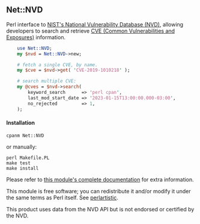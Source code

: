 ## Net::NVD

Perl interface to [NIST's National Vulnerability Database (NVD)](https://nvd.nist.gov/), allowing developers to search and retrieve [CVE (Common Vulnerabilities and Exposures)](https://cve.mitre.org/) information.

```perl
    use Net::NVD;
    my $nvd = Net::NVD->new;

    # fetch a single CVE, by name.
    my $cve = $nvd->get( 'CVE-2019-1010218' );

    # search multiple CVE:
    my @cves = $nvd->search(
        keyword_search      => 'perl cpan',
        last_mod_start_date => '2023-01-15T13:00:00.000-03:00',
        no_rejected         => 1,
    );
```


#### Installation

    cpanm Net::NVD

or manually:

    perl Makefile.PL
    make test
    make install

Please refer to [this module's complete documentation](https://metacpan.org/pod/Net::NVD)
for extra information.

This module is free software; you can redistribute it and/or modify it
under the same terms as Perl itself. See [perlartistic](http://dev.perl.org/licenses/).

This product uses data from the NVD API but is not endorsed or certified by the NVD.
